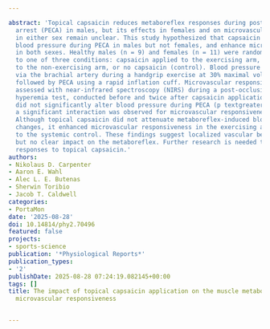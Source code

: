 ---
abstract: 'Topical capsaicin reduces metaboreflex responses during post-exercise circulatory
  arrest (PECA) in males, but its effects in females and on microvascular responsiveness
  in either sex remain unclear. This study hypothesized that capsaicin would reduce
  blood pressure during PECA in males but not females, and enhance microvascular responsiveness
  in both sexes. Healthy males (n = 9) and females (n = 11) were randomly assigned
  to one of three conditions: capsaicin applied to the exercising arm, capsaicin applied
  to the non-exercising arm, or no capsaicin (control). Blood pressure was measured
  via the brachial artery during a handgrip exercise at 30% maximal voluntary contraction,
  followed by PECA using a rapid inflation cuff. Microvascular responsiveness was
  assessed with near-infrared spectroscopy (NIRS) during a post-occlusive reactive
  hyperemia test, conducted before and twice after capsaicin application. Capsaicin
  did not significantly alter blood pressure during PECA (p textgreater 0.05), but
  a significant interaction was observed for microvascular responsiveness (p = 0.01).
  Although topical capsaicin did not attenuate metaboreflex-induced blood pressure
  changes, it enhanced microvascular responsiveness in the exercising arm compared
  to the systemic control. These findings suggest localized vascular benefits of capsaicin,
  but no clear impact on the metaboreflex. Further research is needed to clarify sex-specific
  responses to topical capsaicin.'
authors:
- Nikolaus D. Carpenter
- Aaron E. Wahl
- Alec L. E. Butenas
- Sherwin Toribio
- Jacob T. Caldwell
categories:
- PortaMon
date: '2025-08-28'
doi: 10.14814/phy2.70496
featured: false
projects:
- sports-science
publication: '*Physiological Reports*'
publication_types:
- '2'
publishDate: 2025-08-28 07:24:19.082145+00:00
tags: []
title: The impact of topical capsaicin application on the muscle metaboreflex and
  microvascular responsiveness

---
